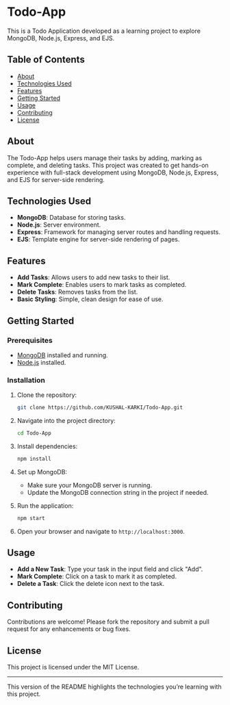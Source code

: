 # Todo-App

This is a Todo Application developed as a learning project to explore MongoDB, Node.js, Express, and EJS.

## Table of Contents
- [About](#about)
- [Technologies Used](#technologies-used)
- [Features](#features)
- [Getting Started](#getting-started)
- [Usage](#usage)
- [Contributing](#contributing)
- [License](#license)

## About
The Todo-App helps users manage their tasks by adding, marking as complete, and deleting tasks. This project was created to get hands-on experience with full-stack development using MongoDB, Node.js, Express, and EJS for server-side rendering.

## Technologies Used
- **MongoDB**: Database for storing tasks.
- **Node.js**: Server environment.
- **Express**: Framework for managing server routes and handling requests.
- **EJS**: Template engine for server-side rendering of pages.

## Features
- **Add Tasks**: Allows users to add new tasks to their list.
- **Mark Complete**: Enables users to mark tasks as completed.
- **Delete Tasks**: Removes tasks from the list.
- **Basic Styling**: Simple, clean design for ease of use.

## Getting Started
### Prerequisites
- [MongoDB](https://www.mongodb.com/) installed and running.
- [Node.js](https://nodejs.org/) installed.

### Installation
1. Clone the repository:
   ```bash
   git clone https://github.com/KUSHAL-KARKI/Todo-App.git
   ```
2. Navigate into the project directory:
   ```bash
   cd Todo-App
   ```
3. Install dependencies:
   ```bash
   npm install
   ```

4. Set up MongoDB:
   - Make sure your MongoDB server is running.
   - Update the MongoDB connection string in the project if needed.

5. Run the application:
   ```bash
   npm start
   ```

6. Open your browser and navigate to `http://localhost:3000`.

## Usage
- **Add a New Task**: Type your task in the input field and click "Add".
- **Mark Complete**: Click on a task to mark it as completed.
- **Delete a Task**: Click the delete icon next to the task.

## Contributing
Contributions are welcome! Please fork the repository and submit a pull request for any enhancements or bug fixes.

## License
This project is licensed under the MIT License.

--- 

This version of the README highlights the technologies you’re learning with this project.

